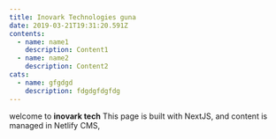 ```yaml
---
title: Inovark Technologies guna
date: 2019-03-21T19:31:20.591Z
contents:
  - name: name1
    description: Content1
  - name: name2
    description: Content2
cats:
  - name: gfgdgd
    description: fdgdgfdgfdg
---
```

welcome to **inovark tech** This page is built with NextJS, and content is managed in Netlify CMS,